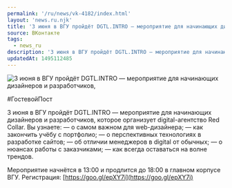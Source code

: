 ```yaml
---
permalink: '/ru/news/vk-4182/index.html'
layout: 'news.ru.njk'
title: '3 июня в ВГУ пройдёт DGTL.INTRO — мероприятие для начинающих дизайнеров и разработчиков, кот'
source: ВКонтакте
tags:
  - news_ru
description: '3 июня в ВГУ пройдёт DGTL.INTRO — мероприятие для начинающих дизайнеров и разработчиков,'
updatedAt: 1495112485
---
```

![3 июня в ВГУ пройдёт DGTL.INTRO — мероприятие для начинающих дизайнеров и разработчиков,](https://sun9-14.userapi.com/impf/c626418/v626418195/70bda/zRWhV-wI3e0.jpg?size=1280x905&quality=96&sign=52c5ba790fb14778fe38b5ea6bdbf065&c_uniq_tag=KHp2Ut_KbuldxmxlnOybRqYFGqTJidk1qFdw4QjFWto&type=album)

#ГостевойПост

3 июня в ВГУ пройдёт DGTL.INTRO — мероприятие для начинающих дизайнеров и разработчиков, которое организует digital-агентство Red Collar. Вы узнаете:
— о самом важном для web-дизайнера;
— как закончить учёбу с портфолио;
— о перспективных технологиях в разработке сайтов;
— об отличии менеджеров в digital от обычных;
— о нюансах работы с заказчиками;
— как всегда оставаться на волне трендов.

Мероприятие начнётся в 13:00 и продлится до 18:00 в главном корпусе ВГУ.
Регистрация: [https://goo.gl/epXY7i](https://goo.gl/epXY7i)
